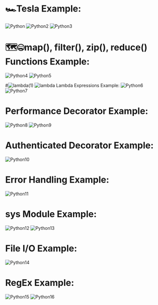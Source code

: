 # 🏎️Tesla Example:
![Python](https://user-images.githubusercontent.com/32045473/153525858-85772918-62df-4f29-9316-ccc946eb5eab.png)
![Python2](https://user-images.githubusercontent.com/32045473/153525899-d11d6922-075d-416e-b88a-1c14d4f62815.png)
![Python3](https://user-images.githubusercontent.com/32045473/153526032-62f423d1-77e6-4725-b92c-e91aff4d4fb3.png)

# 🗺️🤐map(), filter(), zip(), reduce() Functions Example:
![Python4](https://user-images.githubusercontent.com/32045473/157985524-d50743cf-452b-4f59-ba37-fdf0359f1556.png)
![Python5](https://user-images.githubusercontent.com/32045473/157986048-f3aa95cc-8a17-428b-974c-8bc3b02b774d.png)

#![lambda(1)](https://user-images.githubusercontent.com/32045473/208557353-afe24a9f-2cf2-4505-b552-5602ec5335c2.png)
![lambda](https://user-images.githubusercontent.com/32045473/208557358-2b18bcb0-00c6-4c77-a36e-329d66437f32.png)
 Lambda Expressions Example:
![Python6](https://user-images.githubusercontent.com/32045473/158043470-459870db-cedd-434a-baf1-bbc9be3d0efc.png)
![Python7](https://user-images.githubusercontent.com/32045473/158043476-e9af1a50-e62c-41e2-b760-af4694db9cb2.png)

# Performance Decorator Example:
![Python8](https://user-images.githubusercontent.com/32045473/159143103-520e6d0e-2efb-4ae2-aa78-8e4b4efecaea.png)
![Python9](https://user-images.githubusercontent.com/32045473/159143111-94f57d8f-1766-4ab6-9163-016dfc42e6cf.png)

# Authenticated Decorator Example:
![Python10](https://user-images.githubusercontent.com/32045473/159143405-9b83d37f-4bd1-4d81-83a2-f988c947639a.png)

# Error Handling Example:
![Python11](https://user-images.githubusercontent.com/32045473/160259848-bb356ebf-f41f-4b9b-9d58-d81795155636.png)

# sys Module Example:
![Python12](https://user-images.githubusercontent.com/32045473/167054407-a9b34957-68b9-411e-b607-5a889e8ae59e.png)
![Python13](https://user-images.githubusercontent.com/32045473/167054423-5d4d4d97-5f27-4930-8beb-6bbecd7c0c3e.png)

# File I/O Example:
![Python14](https://user-images.githubusercontent.com/32045473/168042940-19f31355-4800-48e0-ae3c-1137e8397409.png)

# RegEx Example:
![Python15](https://user-images.githubusercontent.com/32045473/206588113-4125c44a-df45-4a42-b7fd-1fc822cb6a92.png)
![Python16](https://user-images.githubusercontent.com/32045473/206590109-9b4ece8c-ef4a-4cf2-9983-0bf0cf776f61.png)

